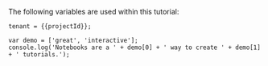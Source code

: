 





<div class="notebook" id="staticInteractive30_test_tutorial_hodoripsum_v1">

  <div class="notebook__static-tutorial" data-tutorial="30_test_tutorial_hodoripsum_v1" data-is-quick-setup="true" data-link="https://nataliakatrynska.github.io//build/embedded.html#30_test_tutorial_hodoripsum_v1">
   
   
   <p>The following variables are used within this tutorial:</p>
<pre><code class="lang-javascript">tenant = {{projectId}};
</code></pre>
<pre><code class="lang-javascript">var demo = [&#39;great&#39;, &#39;interactive&#39;];
console.log(&#39;Notebooks are a &#39; + demo[0] + &#39; way to create &#39; + demo[1] + &#39; tutorials.&#39;);
</code></pre>

  </div>

  <div id="notebook30_test_tutorial_hodoripsum_v1">
    <iframe style="min-height: 430px;" class="notebook__interactive-tutorial u-transition-all width-100 interactive-tutorial" src="" scrolling="no" frameBorder="0" id="30_test_tutorial_hodoripsum_v1"></iframe>
  </div>

  <div class="notebook__loader">

  </div>

</div> <!-- ---
---
id: 30_test_tutorial_hodoripsum_v1
title: 'Sample Tutorial'
type: 'Tutorial'
service: 'Hodor Ipsum'
interactive: true
order: 40
---
The following variables are used within this tutorial:

```javascript
tenant = {{projectId}};
```

```javascript
var demo = ['great', 'interactive'];
console.log('Notebooks are a ' + demo[0] + ' way to create ' + demo[1] + ' tutorials.');
```
 -->